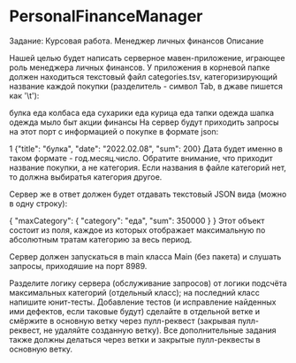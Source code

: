 # PersonalFinanceManager
Задание: Курсовая работа. Менеджер личных финансов
Описание

Нашей целью будет написать серверное мавен-приложение, играющее роль менеджера личных финансов. У приложения в корневой папке должен находиться текстовый файл categories.tsv, категоризирующий название каждой покупки (разделитель - символ Tab, в джаве пишется как '\t'):

булка	еда
колбаса	еда
сухарики	еда
курица	еда
тапки	одежда
шапка	одежда
мыло	быт
акции	финансы
На сервер будут приходить запросы на этот порт с информацией о покупке в формате json:

1
{"title": "булка", "date": "2022.02.08", "sum": 200}
Дата будет именно в таком формате - год.месяц.число. Обратите внимание, что приходит название покупки, а не категория. Если названия в файле категорий нет, то должна выбиратья категория другое.

Сервер же в ответ должен будет отдавать текстовый JSON вида (можно в одну строку):

{
  "maxCategory": {
    "category": "еда",
    "sum": 350000
  }
}
Этот объект состоит из поля, каждое из которых отображает максимальную по абсолютным тратам категорию за весь период.

Сервер должен запускаться в main класса Main (без пакета) и слушать запросы, приходяшие на порт 8989.

Разделите логику сервера (обслуживание запросов) от логики подсчёта максимальных категорий (отдельный класс); на последний класс напишите юнит-тесты. Добавление тестов (и исправление найденных ими дефектов, если таковые будут) сделайте в отдельной ветке и смёржите в основную ветку через пулл-реквест (закрывая пулл-реквест, не удаляйте созданную ветку). Все дополнительные задания также должны делаться через ветки и закрытые пулл-реквесты в основную ветку.
